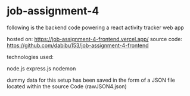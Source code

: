 # job-assignment-4

following is the backend code powering a react activity tracker web app 

hosted on: https://job-assignment-4-frontend.vercel.app/
source code: https://github.com/dabibu153/job-assignment-4-frontend

technologies used:

  node.js
  express.js
  nodemon
  
dummy data for this setup has been saved in the form of a JSON file located within the source Code (rawJSON4.json) 

